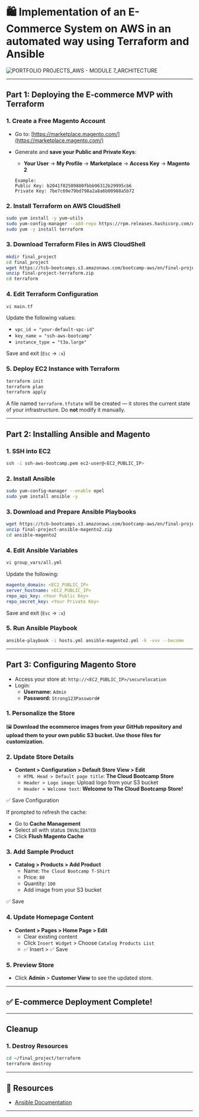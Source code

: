 
# 🛍️ Implementation of an E-Commerce System on AWS in an automated way using Terraform and Ansible

![PORTFOLIO PROJECTS_AWS - MODULE 7_ARCHITECTURE](https://github.com/user-attachments/assets/312f7c4a-db6a-42ce-b174-1c91fc6006e6)


---

## **Part 1: Deploying the E-commerce MVP with Terraform**

### 1. Create a Free Magento Account
- Go to: [https://marketplace.magento.com/](https://marketplace.magento.com/)
- Generate and **save your Public and Private Keys**:
  - **Your User** → **My Profile** → **Marketplace** → **Access Key** → **Magento 2**

  ```
  Example:
  Public Key: b2041f02509880fbbb96312b29995cb6
  Private Key: 7be7c69e79bd798a2a8a6b00988a5b72
  ```

### 2. Install Terraform on AWS CloudShell

```bash
sudo yum install -y yum-utils
sudo yum-config-manager --add-repo https://rpm.releases.hashicorp.com/AmazonLinux/hashicorp.repo
sudo yum -y install terraform
```

### 3. Download Terraform Files in AWS CloudShell

```bash
mkdir final_project
cd final_project
wget https://tcb-bootcamps.s3.amazonaws.com/bootcamp-aws/en/final-project-terraform.zip
unzip final-project-terraform.zip
cd terraform
```

### 4. Edit Terraform Configuration

```bash
vi main.tf
```

Update the following values:

- `vpc_id = "your-default-vpc-id"`
- `key_name = "ssh-aws-bootcamp"`
- `instance_type = "t3a.large"`

Save and exit (`Esc` → `:x`)

### 5. Deploy EC2 Instance with Terraform

```bash
terraform init
terraform plan
terraform apply
```

A file named `terraform.tfstate` will be created — it stores the current state of your infrastructure. Do **not** modify it manually.

---

## **Part 2: Installing Ansible and Magento**

### 1. SSH into EC2

```bash
ssh -i ssh-aws-bootcamp.pem ec2-user@<EC2_PUBLIC_IP>
```

### 2. Install Ansible

```bash
sudo yum-config-manager --enable epel
sudo yum install ansible -y
```

### 3. Download and Prepare Ansible Playbooks

```bash
wget https://tcb-bootcamps.s3.amazonaws.com/bootcamp-aws/en/final-project-ansible-magento2.zip
unzip final-project-ansible-magento2.zip
cd ansible-magento2
```

### 4. Edit Ansible Variables

```bash
vi group_vars/all.yml
```

Update the following:

```yaml
magento_domain: <EC2_PUBLIC_IP>
server_hostname: <EC2_PUBLIC_IP>
repo_api_key: <Your Public Key>
repo_secret_key: <Your Private Key>
```

Save and exit (`Esc` → `:x`)

### 5. Run Ansible Playbook

```bash
ansible-playbook -i hosts.yml ansible-magento2.yml -k -vvv --become
```

---

## **Part 3: Configuring Magento Store**

- Access your store at: `http://<EC2_PUBLIC_IP>/securelocation`
- Login:
  - **Username:** `Admin`
  - **Password:** `Strong123Password#`

### 1. Personalize the Store

🖼️ **Download the ecommerce images from your GitHub repository and upload them to your own public S3 bucket. Use those files for customization.**

### 2. Update Store Details

- **Content > Configuration > Default Store View > Edit**
  - `HTML Head > Default page title`: **The Cloud Bootcamp Store**
  - `Header > Logo image`: Upload logo from your S3 bucket
  - `Header > Welcome text`: **Welcome to The Cloud Bootcamp Store!**

✅ Save Configuration

If prompted to refresh the cache:

- Go to **Cache Management**
- Select all with status `INVALIDATED`
- Click **Flush Magento Cache**

### 3. Add Sample Product

- **Catalog > Products > Add Product**
  - Name: `The Cloud Bootcamp T-Shirt`
  - Price: `80`
  - Quantity: `100`
  - Add image from your S3 bucket

✅ Save

### 4. Update Homepage Content

- **Content > Pages > Home Page > Edit**
  - Clear existing content
  - Click `Insert Widget` > Choose `Catalog Products List`
  - ✅ Insert > ✅ Save

### 5. Preview Store

- Click **Admin** > **Customer View** to see the updated store.

---

## ✅ E-commerce Deployment Complete!

---

## **Cleanup**

### 1. Destroy Resources

```bash
cd ~/final_project/terraform
terraform destroy
```

---

## 🔗 Resources

- [Ansible Documentation](https://docs.ansible.com/ansible-core/devel/user_guide/index.html)

---


